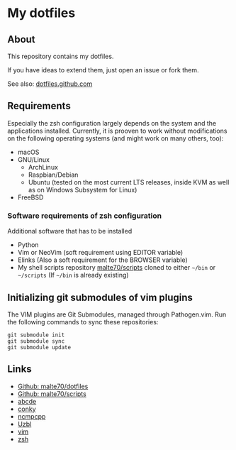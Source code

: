 # My dotfiles

## About

This repository contains my dotfiles.

If you have ideas to extend them, just open an issue or fork them.

See also: [dotfiles.github.com](https://dotfiles.github.com)

## Requirements

Especially the zsh configuration largely depends on the system and the
applications installed. Currently, it is prooven to work without modifications
on the following operating systems (and might work on many others, too):

 * macOS
 * GNU/Linux
    * ArchLinux
    * Raspbian/Debian
    * Ubuntu (tested on the most current LTS releases, inside KVM as well as on Windows Subsystem for Linux)
 * FreeBSD

### Software requirements of zsh configuration

Additional software that has to be installed

 * Python
 * Vim or NeoVim (soft requirement using EDITOR variable)
 * Elinks (Also a soft requirement for the BROWSER variable)
 * My shell scripts repository [malte70/scripts](https://github.com/malte70/scripts)
   cloned to either `~/bin` or `~/scripts` (If `~/bin` is already existing)

## Initializing git submodules of vim plugins

The VIM plugins are Git Submodules, managed through Pathogen.vim. Run the following
commands to sync these repositories:

```
git submodule init
git submodule sync
git submodule update
```

## Links

 * [Github: malte70/dotfiles](https://github.com/malte70/dotfiles)
 * [Github: malte70/scripts](https://github.com/malte70/scripts)
 * [abcde](https://abcde.einval.com/)
 * [conky](https://github.com/brndnmtthws/conky)
 * [ncmpcpp](http://rybczak.net/ncmpcpp/)
 * [Uzbl](http://www.uzbl.org/)
 * [vim](http://www.vim.org/)
 * [zsh](http://zsh.sourceforge.net/)

